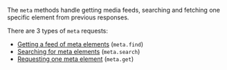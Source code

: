 The `meta` methods handle getting media feeds, searching and fetching one specific element from previous responses.

There are 3 types of `meta` requests:

- [Getting a feed of meta elements](meta.find.md) (`meta.find`)
- [Searching for meta elements](meta.search.md) (`meta.search`)
- [Requesting one meta element](meta.get.md) (`meta.get`)
